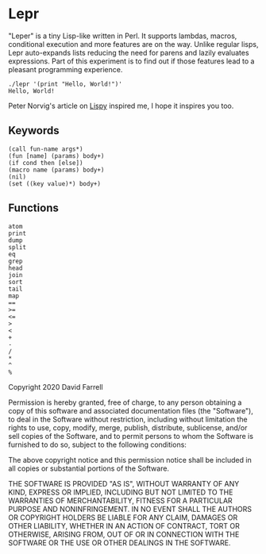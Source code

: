 Lepr
====
"Leper" is a tiny Lisp-like written in Perl. It supports lambdas, macros, conditional execution and more features are on the way. Unlike regular lisps, Lepr auto-expands lists reducing the need for parens and lazily evaluates expressions. Part of this experiment is to find out if those features lead to a pleasant programming experience.

    ./lepr '(print "Hello, World!")'
    Hello, World!

Peter Norvig's article on [Lispy](https://norvig.com/lispy.html) inspired me, I hope it inspires you too.

Keywords
--------
    (call fun-name args*)
    (fun [name] (params) body+)
    (if cond then [else])
    (macro name (params) body+)
    (nil)
    (set ((key value)*) body+)

Functions
---------
    atom
    print
    dump
    split
    eq
    grep
    head
    join
    sort
    tail
    map
    ==
    >=
    <=
    >
    <
    +
    -
    /
    *
    ^
    %

Copyright 2020 David Farrell

Permission is hereby granted, free of charge, to any person obtaining a copy of this software and associated documentation files (the "Software"), to deal in the Software without restriction, including without limitation the rights to use, copy, modify, merge, publish, distribute, sublicense, and/or sell copies of the Software, and to permit persons to whom the Software is furnished to do so, subject to the following conditions:

The above copyright notice and this permission notice shall be included in all copies or substantial portions of the Software.

THE SOFTWARE IS PROVIDED "AS IS", WITHOUT WARRANTY OF ANY KIND, EXPRESS OR IMPLIED, INCLUDING BUT NOT LIMITED TO THE WARRANTIES OF MERCHANTABILITY, FITNESS FOR A PARTICULAR PURPOSE AND NONINFRINGEMENT. IN NO EVENT SHALL THE AUTHORS OR COPYRIGHT HOLDERS BE LIABLE FOR ANY CLAIM, DAMAGES OR OTHER LIABILITY, WHETHER IN AN ACTION OF CONTRACT, TORT OR OTHERWISE, ARISING FROM, OUT OF OR IN CONNECTION WITH THE SOFTWARE OR THE USE OR OTHER DEALINGS IN THE SOFTWARE.
